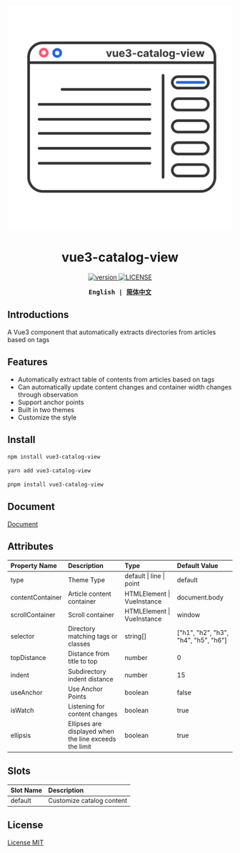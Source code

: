<center>
  <img src="./logo.svg"/>
</center>

<h1 align="center">vue3-catalog-view</h1>

<p align="center">
  <a href="https://github.com/shilim-developer/vue3-catalog-view/blob/master">
    <img alt="version" src="https://img.shields.io/github/package-json/v/shilim-developer/vue3-catalog-view"/>
  </a>
  <a href="https://github.com/shilim-developer/vue3-catalog-view/blob/master/LICENSE">
    <img alt="LICENSE" src="https://img.shields.io/github/license/shilim-developer/vue3-catalog-view"/>
  </a>
</p>

<div align="center">
<strong>
<samp>

English | [简体中文](README.zh-Hans.md)

</samp>
</strong>
</div>

## Introductions

A Vue3 component that automatically extracts directories from articles based on tags

## Features

- Automatically extract table of contents from articles based on tags
- Can automatically update content changes and container width changes through observation
- Support anchor points
- Built in two themes
- Customize the style

## Install

```sh
npm install vue3-catalog-view
```

```sh
yarn add vue3-catalog-view
```

```sh
pnpm install vue3-catalog-view
```

## Document

[Document](https://shilim-developer.github.io/vue3-catalog-view/)

## Attributes

| Property Name    | Description                                            | Type                       | Default Value                        |
| :--------------- | :----------------------------------------------------- | :------------------------- | :----------------------------------- |
| type             | Theme Type                                             | default \| line \| point   | default                              |
| contentContainer | Article content container                              | HTMLElement \| VueInstance | document.body                        |
| scrollContainer  | Scroll container                                       | HTMLElement \| VueInstance | window                               |
| selector         | Directory matching tags or classes                     | string[]                   | ["h1", "h2", "h3", "h4", "h5", "h6"] |
| topDistance      | Distance from title to top                             | number                     | 0                                    |
| indent           | Subdirectory indent distance                           | number                     | 15                                   |
| useAnchor        | Use Anchor Points                                      | boolean                    | false                                |
| isWatch          | Listening for content changes                          | boolean                    | true                                 |
| ellipsis         | Ellipses are displayed when the line exceeds the limit | boolean                    | true                                 |

## Slots

| Slot Name | Description               |
| :-------- | :------------------------ |
| default   | Customize catalog content |

## License

[License MIT](./LICENSE)
